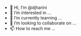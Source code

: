 - 👋 Hi, I’m @djharini
- 👀 I’m interested in ...
- 🌱 I’m currently learning ...
- 💞️ I’m looking to collaborate on ...
- 📫 How to reach me ...

<!---
djharini/djharini is a ✨ special ✨ repository because its `README.md` (this file) appears on your GitHub profile.
You can click the Preview link to take a look at your changes.
--->
